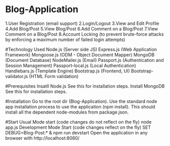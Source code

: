# Blog-Application

1.User Registration (email support)
2.Login/Logout
3.View and Edit Profile
4.Add Blog/Post
5.View Blog/Post
6.Add Comment on a Blog/Post
7.View Comment on a Blog/Post
8.Account Locking (to prevent brute-force attacks by enforcing a maximum number of failed login attempts)

#Technology Used
Node.js (Server side JS)
Express.js (Web Application Framework)
Mongoose.js (ODM - Object Document Mapper)
MongoDB (Document Database)
NodeMailer.js (Email)
Passport.js (Authentication and Session Management)
Passport-local.js (Local Authentication)
Handlebars.js (Template Engine)
Bootstrap.js (Frontend, UI)
Bootstrap-validator.js (HTML Form validation)

#Prerequisites
Insatll Node.js See this for installation steps.
Install MongoDB See this for installation steps.

#Installation
Go to the root dir (Blog-Application).
Use the standard node app installation process to use the application (npm install).
This should install all the dependent node-modules from package.json.

#Start
Usual Mode start (code changes do not reflect on the fly) node app.js
Development Mode Start (code changes reflect on the fly) SET DEBUG=Blog-Post:* & npm run devstart
Open the application in any browser with http://localhost:8080/
